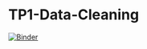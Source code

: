 # TP1-Data-Cleaning

[![Binder](https://mybinder.org/badge_logo.svg)](https://mybinder.org/v2/gh/oumaymaabdesslem/TP1-Data-Cleaning/main)
